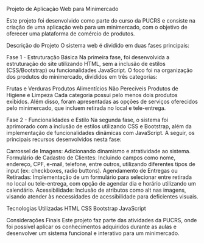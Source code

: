 Projeto de Aplicação Web para Minimercado

Este projeto foi desenvolvido como parte do curso da PUCRS e consiste na criação de uma aplicação web para um minimercado, com o objetivo de oferecer uma plataforma de comércio  de produtos.

Descrição do Projeto
O sistema web é dividido em duas fases principais:

Fase 1 - Estruturação Básica
Na primeira fase, foi desenvolvida a estruturação do site utilizando HTML, sem a inclusão de estilos (CSS/Bootstrap) ou funcionalidades JavaScript. O foco foi na organização dos produtos do minimercado, divididos em três categorias:

Frutas e Verduras
Produtos Alimentícios Não Perecíveis
Produtos de Higiene e Limpeza
Cada categoria possui pelo menos dois produtos exibidos. Além disso, foram apresentadas as opções de serviços oferecidos pelo minimercado, que incluem retirada no local e tele-entrega.

Fase 2 - Funcionalidades e Estilo
Na segunda fase, o sistema foi aprimorado com a inclusão de estilos utilizando CSS e Bootstrap, além da implementação de funcionalidades dinâmicas com JavaScript. A seguir, os principais recursos desenvolvidos nesta fase:

Carrossel de Imagens: Adicionando dinamismo e atratividade ao sistema.
Formulário de Cadastro de Clientes: Incluindo campos como nome, endereço, CPF, e-mail, telefone, entre outros, utilizando diferentes tipos de input (ex: checkboxes, radio buttons).
Agendamento de Entregas ou Retiradas: Implementação de um formulário para selecionar entre retirada no local ou tele-entrega, com opção de agendar dia e horário utilizando um calendário.
Acessibilidade: Inclusão de atributos como alt nas imagens, visando atender às necessidades de acessibilidade para deficientes visuais.

Tecnologias Utilizadas
HTML
CSS
Bootstrap
JavaScript

Considerações Finais
Este projeto faz parte das atividades da PUCRS, onde foi possível aplicar os conhecimentos adquiridos durante as aulas e desenvolver um sistema funcional e interativo para um minimercado.
